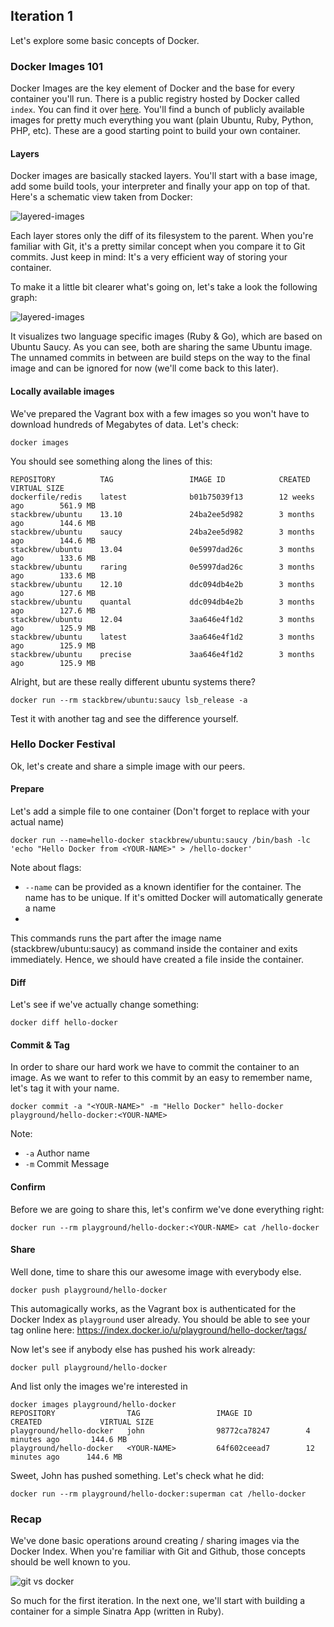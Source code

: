 ## Iteration 1

Let's explore some basic concepts of Docker.

### Docker Images 101

Docker Images are the key element of Docker and the base for every container you'll run. There is a public registry hosted by Docker called ```index```. You can find it over [here](https://index.docker.io). You'll find a bunch of publicly available images for pretty much everything you want (plain Ubuntu, Ruby, Python, PHP, etc). These are a good starting point to build your own container.

#### Layers

Docker images are basically stacked layers. You'll start with a base image, add some build tools, your interpreter and finally your app on top of that. Here's a schematic view taken from Docker:

![layered-images](../images/docker-filesystems-multilayer.png)

Each layer stores only the diff of its filesystem to the parent. When you're familiar with Git, it's a pretty similar concept when you compare it to Git commits. Just keep in mind: It's a very efficient way of storing your container.

To make it a little bit clearer what's going on, let's take a look the following graph:

![layered-images](../images/layered-images.png)

It visualizes two language specific images (Ruby & Go), which are based on Ubuntu Saucy. As you can see, both are sharing the same Ubuntu image. The unnamed commits in between are build steps on the way to the final image and can be ignored for now (we'll come back to this later).

#### Locally available images

We've prepared the Vagrant box with a few images so you won't have to download hundreds of Megabytes of data. Let's check:

```
docker images
```

You should see something along the lines of this:

```
REPOSITORY          TAG                 IMAGE ID            CREATED             VIRTUAL SIZE
dockerfile/redis    latest              b01b75039f13        12 weeks ago        561.9 MB
stackbrew/ubuntu    13.10               24ba2ee5d982        3 months ago        144.6 MB
stackbrew/ubuntu    saucy               24ba2ee5d982        3 months ago        144.6 MB
stackbrew/ubuntu    13.04               0e5997dad26c        3 months ago        133.6 MB
stackbrew/ubuntu    raring              0e5997dad26c        3 months ago        133.6 MB
stackbrew/ubuntu    12.10               ddc094db4e2b        3 months ago        127.6 MB
stackbrew/ubuntu    quantal             ddc094db4e2b        3 months ago        127.6 MB
stackbrew/ubuntu    12.04               3aa646e4f1d2        3 months ago        125.9 MB
stackbrew/ubuntu    latest              3aa646e4f1d2        3 months ago        125.9 MB
stackbrew/ubuntu    precise             3aa646e4f1d2        3 months ago        125.9 MB
```

Alright, but are these really different ubuntu systems there?

```
docker run --rm stackbrew/ubuntu:saucy lsb_release -a
```

Test it with another tag and see the difference yourself.

### Hello Docker Festival

Ok, let's create and share a simple image with our peers. 

#### Prepare

Let's add a simple file to one container (Don't forget to replace <YOUR-NAME> with your actual name)

```
docker run --name=hello-docker stackbrew/ubuntu:saucy /bin/bash -lc 'echo "Hello Docker from <YOUR-NAME>" > /hello-docker'
```

Note about flags:

- ```--name``` can be provided as a known identifier for the container. The name has to be unique. If it's omitted Docker will automatically generate a name
- 
This commands runs the part after the image name (stackbrew/ubuntu:saucy) as command inside the container and exits immediately. Hence, we should have created a file inside the container.

#### Diff

Let's see if we've actually change something:

```
docker diff hello-docker
```

#### Commit & Tag

In order to share our hard work we have to commit the container to an image. As we want to refer to this commit by an easy to remember name, let's tag it with your name.

```
docker commit -a "<YOUR-NAME>" -m "Hello Docker" hello-docker playground/hello-docker:<YOUR-NAME>
```

Note:

- ```-a``` Author name
- ```-m``` Commit Message

#### Confirm

Before we are going to share this, let's confirm we've done everything right:

```
docker run --rm playground/hello-docker:<YOUR-NAME> cat /hello-docker
```

#### Share

Well done, time to share this our awesome image with everybody else.

```
docker push playground/hello-docker
```

This automagically works, as the Vagrant box is authenticated for the Docker Index as ```playground``` user already. You should be able to see your tag online here: https://index.docker.io/u/playground/hello-docker/tags/

Now let's see if anybody else has pushed his work already:

```
docker pull playground/hello-docker
```

And list only the images we're interested in

```
docker images playground/hello-docker
REPOSITORY                TAG                 IMAGE ID            CREATED             VIRTUAL SIZE
playground/hello-docker   john                98772ca78247        4 minutes ago       144.6 MB
playground/hello-docker   <YOUR-NAME>         64f602ceead7        12 minutes ago      144.6 MB
```

Sweet, John has pushed something. Let's check what he did:

```
docker run --rm playground/hello-docker:superman cat /hello-docker
```

### Recap

We've done basic operations around creating / sharing images via the Docker Index. When you're familiar with Git and Github, those concepts should be well known to you.

![git vs docker](../images/docker-vs-git.001.png)

So much for the first iteration. In the next one, we'll start with building a container for a simple Sinatra App (written in Ruby).